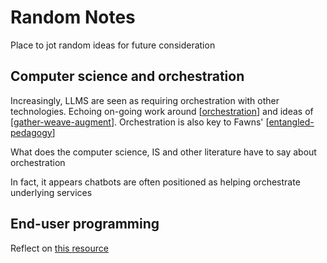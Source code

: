 <!--
 Copyright (C) 2023 David Jones
 
 This file is part of memex.
 
 memex is free software: you can redistribute it and/or modify
 it under the terms of the GNU General Public License as published by
 the Free Software Foundation, either version 3 of the License, or
 (at your option) any later version.
 
 memex is distributed in the hope that it will be useful,
 but WITHOUT ANY WARRANTY; without even the implied warranty of
 MERCHANTABILITY or FITNESS FOR A PARTICULAR PURPOSE.  See the
 GNU General Public License for more details.
 
 You should have received a copy of the GNU General Public License
 along with memex.  If not, see <http://www.gnu.org/licenses/>.
-->

# Random Notes 

Place to jot random ideas for future consideration

## Computer science and orchestration 

Increasingly, LLMS are seen as requiring orchestration with other technologies.  Echoing on-going work around [[orchestration]] and ideas of [[gather-weave-augment]]. Orchestration is also key to Fawns' [[entangled-pedagogy]]

What does the computer science, IS and other literature have to say about orchestration

In fact, it appears chatbots are often positioned as helping orchestrate underlying services

## End-user programming 

Reflect on [this resource](https://www.inkandswitch.com/end-user-programming/)

[//begin]: # "Autogenerated link references for markdown compatibility"
[orchestration]: ../orchestration "Orchestration"
[gather-weave-augment]: ../sense/Design/gather-weave-augment "Gather, Weave, and Augment"
[entangled-pedagogy]: ../sense/Distribution/entangled-pedagogy "Entangled Pedagogy"
[//end]: # "Autogenerated link references"